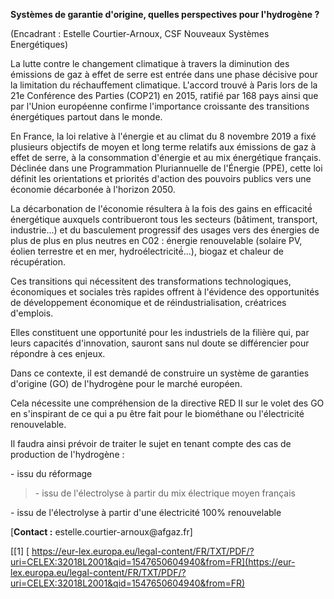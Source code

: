 **Systèmes de garantie d\'origine, quelles perspectives pour l'hydrogène
?**

(Encadrant : Estelle Courtier-Arnoux, CSF Nouveaux Systèmes
Energétiques)

La lutte contre le changement climatique à travers la diminution des
émissions de gaz à effet de serre est entrée dans une phase décisive
pour la limitation du réchauffement climatique. L'accord trouvé à Paris
lors de la 21e Conférence des Parties (COP21) en 2015, ratifié par 168
pays ainsi que par l'Union européenne confirme l'importance croissante
des transitions énergétiques partout dans le monde.

En France, la loi relative à l'énergie et au climat du 8 novembre 2019 a
fixé plusieurs objectifs de moyen et long terme relatifs aux émissions
de gaz à effet de serre, à la consommation d'énergie et au mix
énergétique français. Déclinée dans une Programmation Pluriannuelle de
l'Énergie (PPE), cette loi définit les orientations et priorités
d'action des pouvoirs publics vers une économie décarbonée à l'horizon
2050.

La décarbonation de l'économie résultera à la fois des gains en
efficacité́ énergétique auxquels contribueront tous les secteurs
(bâtiment, transport, industrie...) et du basculement progressif des
usages vers des énergies de plus de plus en plus neutres en C02 :
énergie renouvelable (solaire PV, éolien terrestre et en mer,
hydroélectricité́...), biogaz et chaleur de récupération.

Ces transitions qui nécessitent des transformations technologiques,
économiques et sociales très rapides offrent à l'évidence des
opportunités de développement économique et de réindustrialisation,
créatrices d'emplois.

Elles constituent une opportunité pour les industriels de la filière
qui, par leurs capacités d'innovation, sauront sans nul doute se
différencier pour répondre à ces enjeux.

Dans ce contexte, il est demandé de construire un système de garanties
d\'origine (GO) de l\'hydrogène pour le marché européen.

Cela nécessite une compréhension de la directive RED II sur le volet des
GO en s'inspirant de ce qui a pu être fait pour le biométhane ou
l'électricité renouvelable.

Il faudra ainsi prévoir de traiter le sujet en tenant compte des cas de
production de l\'hydrogène :

\- issu du réformage

> \- issu de l\'électrolyse à partir du mix électrique moyen français

\- issu de l\'électrolyse à partir d\'une électricité 100% renouvelable

[**Contact :** estelle.courtier-arnoux\@afgaz.fr]

[\[1\] [
https://eur-lex.europa.eu/legal-content/FR/TXT/PDF/?uri=CELEX:32018L2001&qid=1547650604940&from=FR](https://eur-lex.europa.eu/legal-content/FR/TXT/PDF/?uri=CELEX:32018L2001&qid=1547650604940&from=FR)
